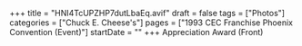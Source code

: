 +++
title = "HNI4TcUPZHP7dutLbaEq.avif"
draft = false
tags = ["Photos"]
categories = ["Chuck E. Cheese's"]
pages = ["1993 CEC Franchise Phoenix Convention (Event)"]
startDate = ""
+++
Appreciation Award (Front)
